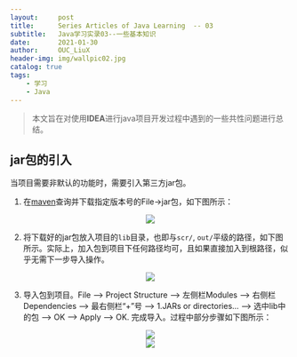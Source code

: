 ```yaml
---
layout:     post
title:      Series Articles of Java Learning  -- 03
subtitle:   Java学习实录03--一些基本知识
date:       2021-01-30
author:     OUC_LiuX
header-img: img/wallpic02.jpg
catalog: true
tags:
    - 学习
    - Java
---
```


<head>
    <script src="https://cdn.mathjax.org/mathjax/latest/MathJax.js?config=TeX-AMS-MML_HTMLorMML" type="text/javascript"></script>
    <script type="text/x-mathjax-config">
        MathJax.Hub.Config({
            tex2jax: {
            skipTags: ['script', 'noscript', 'style', 'textarea', 'pre'],
            inlineMath: [['$','$']]
            }
        });
    </script>
</head>     

>  本文旨在对使用**IDEA**进行java项目开发过程中遇到的一些共性问题进行总结。  

## jar包的引入    
当项目需要非默认的功能时，需要引入第三方jar包。  
1. 在[maven](https://mvnrepository.com/)查询并下载指定版本号的File->jar包，如下图所示：   
<div align=center><img src="https://raw.githubusercontent.com/OUCliuxiang/OUCliuxiang.github.io/master/img/javaSeries/java-001.png"></div>   

2. 将下载好的jar包放入项目的`lib`目录，也即与`scr/`, `out/`平级的路径，如下图所示。实际上，加入包到项目下任何路径均可，且如果直接加入到根路径，似乎无需下一步导入操作。   
<div align=center><img src="https://raw.githubusercontent.com/OUCliuxiang/OUCliuxiang.github.io/master/img/javaSeries/java-002.png"></div>    

3. 导入包到项目。File --> Project Structure --> 左侧栏Modules --> 右侧栏Dependencies --> 最右侧栏“+”号 --> 1.JARs or directories... --> 选中lib中的包 --> OK --> Apply --> OK. 完成导入。过程中部分步骤如下图所示：     
<div align=center><img src="https://raw.githubusercontent.com/OUCliuxiang/OUCliuxiang.github.io/master/img/javaSeries/java-003.png"></div> <div align=center><img src="https://raw.githubusercontent.com/OUCliuxiang/OUCliuxiang.github.io/master/img/javaSeries/java-004.png"></div>    

   